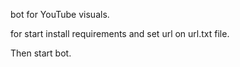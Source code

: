 bot for YouTube visuals.

for start install requirements and set url on url.txt file.

Then start bot.